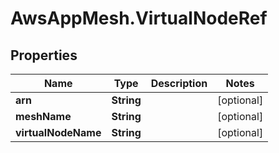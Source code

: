 # AwsAppMesh.VirtualNodeRef

## Properties

Name | Type | Description | Notes
------------ | ------------- | ------------- | -------------
**arn** | **String** |  | [optional] 
**meshName** | **String** |  | [optional] 
**virtualNodeName** | **String** |  | [optional] 


